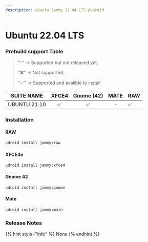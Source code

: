 ```yaml
---
description: ubuntu Jammy 22.04 LTS @udroid
---
```


# Ubuntu 22.04 LTS

### Prebuild support Table

> &#x20; "-"  -> Supported but not released yet.
>
> "❌" -> Not supported.
>
> "✅" -> Supported and avalible to install

|  SUITE NAME  | XFCE4 | Gnome (42) | MATE | RAW |
| :----------: | :---: | :--------: | :--: | --- |
| UBUNTU 21.10 |   ✅   |          ✅ |   -  | ✅   |

### Installation

#### RAW

```bash
udroid install jammy:raw
```

#### XFCE4e

```
udroid install jammy:xfce4
```

#### Gnome 42

```
udroid install jammy:gnome
```

#### Mate

```bash
udroid install jammy:mate
```

### Release Notes

{% hint style="info" %}
None
{% endhint %}

